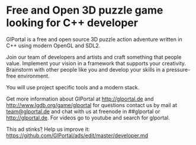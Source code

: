 # Free and Open 3D puzzle game looking for C++ developer

GlPortal is a free and open source 3D puzzle action adventure written in C++ using modern OpenGL and SDL2.

Join our team of developers and artists and craft something that people value. Implement your vision in a framework that supports your creativity. Brainstorm with other people like you and develop your skills in a pressure-free environment.

You will use project specific tools and a modern stack.

Get more information about GlPortal at http://glportal.de and http://www.lgdb.org/game/glportal for questions contact us by mail at team@glportal.de and chat with us at freenode in ##glportal or http://glportal.de. For videos go to youtube and search for glportal.

This ad stinks? Help us improve it: https://github.com/GlPortal/ads/edit/master/developer.md
